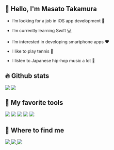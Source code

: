 
## :wave: Hello, I'm Masato Takamura
- I’m looking for a job in iOS app development :eyes:

- I’m currently learning Swift :computer:

- I’m interested in developing smartphone apps :heart:

- I like to play tennis :tennis:

- I listen to Japanese hip-hop music a lot :musical_note:


## :fire: Github stats
<a href="https://github.com/mtkmr/github-readme-stats">
  <img align="left" src="https://github-readme-stats.vercel.app/api?username=mtkmr&count_private=true&show_icons=true&hide=contribs&theme=dracula" />
</a>
<a href="https://github.com/mrkmr/github-readme-stats">
  <img src="https://github-readme-stats.vercel.app/api/top-langs/?username=mtkmr&theme=dracula" />
</a>  

## :wrench: My favorite tools
<p align="left"> 
<img src="https://img.shields.io/badge/-Swift-FA7343.svg?logo=swift&logoColor=white&style=popout">
<img src="https://img.shields.io/badge/-Xcode-1575F9.svg?logo=xcode&logoColor=white&style=popout">
<img src="https://img.shields.io/badge/-Firebase-FFCA28.svg?logo=firebase&logoColor=black&style=popout">
<img src="https://img.shields.io/badge/-Git-F05032.svg?logo=git&logoColor=white&style=popout">
<img src="https://img.shields.io/badge/-Slack-4A154B.svg?logo=slack&logoColor=white&style=popout">
</p>

## :baby: Where to find me
<p align="left"> 
  <a href="https://github.com/mtkmr">
  <img src="https://img.shields.io/badge/-Github-181717.svg?logo=github&logoColor=white&style=for-the-badge">
  </a>
  <a href="https://twitter.com/msttkmr">
  <img src="https://img.shields.io/badge/-Twitter-1DA1F2.svg?logo=twitter&logoColor=white&style=for-the-badge">
  </a>
  <a href="https://qiita.com/mtkmr">
  <img src="https://img.shields.io/badge/-Qiita-55C500.svg?logo=qiita&logoColor=white&style=for-the-badge">
</p>

